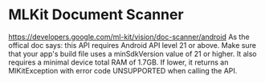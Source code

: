 # MLKit Document Scanner
https://developers.google.com/ml-kit/vision/doc-scanner/android
As the offical doc says:
this API requires Android API level 21 or above. Make sure that your app's build file uses a minSdkVersion value of 21 or higher. It also requires a minimal device total RAM of 1.7GB. If lower, it returns an MlKitException with error code UNSUPPORTED when calling the API.
